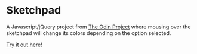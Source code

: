 <h1>Sketchpad</h1>

A Javascript/jQuery project from 
<a href="http://www.theodinproject.com/web-development-101/javascript-and-jquery">The Odin Project</a> where mousing over the sketchpad will change its colors depending on the option selected.

<a href="https://htmlpreview.github.io/?https://github.com/thomas-jung/sketchpad/blob/master/index.html">Try it out here!</a>